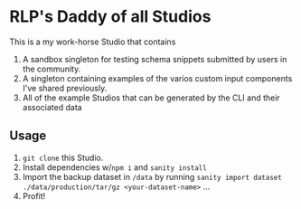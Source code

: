 # RLP's Daddy of all Studios

This is a my work-horse Studio that contains 
1. A sandbox singleton for testing schema snippets submitted by users in the community. 
2. A singleton containing examples of the varios custom input components I've shared previously.
3. All of the example Studios that can be generated by the CLI and their associated data

## Usage
1. `git clone` this Studio.
2. Install dependencies w/`npm i` and `sanity install`
3. Import the backup dataset in `/data` by running `sanity import dataset ./data/production/tar/gz <your-dataset-name>`
...
7. Profit!

